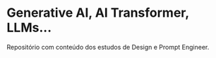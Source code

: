 # Generative AI, AI Transformer, LLMs...
Repositório com conteúdo dos estudos de Design e Prompt Engineer.